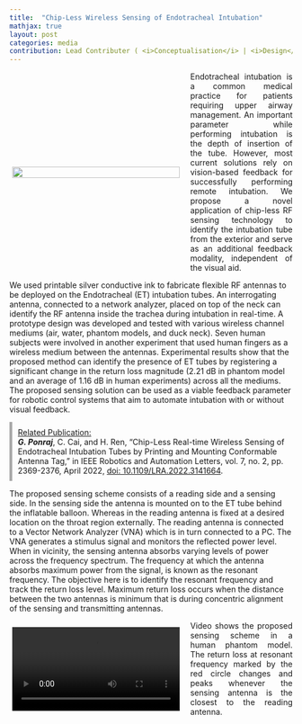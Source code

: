 ```yaml
---
title:  "Chip-Less Wireless Sensing of Endotracheal Intubation"
mathjax: true
layout: post
categories: media
contribution: Lead Contributer ( <i>Conceptualisation</i> | <i>Design</i> | <i>Experimentation</i> | <i>Characterisation</i> | <i>Writing</i> )
---
```

<style>
  .post_container {
  display: flex;
  flex-direction: row;
  align-items: center;
  justify-content: space-between;
  flex-wrap: wrap;
}

/* Set padding-left or padding-right equal to 0 in main code */
.flex-item-text {
  flex: 35%;
/*   border: 1px solid blue; */
  padding-left:1em;
  padding-right:1em;
  justify-content: space-around;
}

.flex-item-pic {
  flex: 58%;
/*   border: 1px solid blue; */
  padding: 5px;
  align-content: space-around;
}

/* Responsive layout - makes a one column layout instead of a two-column layout */
@media (max-width: 800px) {
  .post_container {
    flex-direction: column;
  }
  .flex-item-text{
    padding: 0px;
  }
  .flex-item-pic{
    max-width: 90%;
  }
}

</style>
<!--
<div align="right" style="margin-top: 0px; padding-top: 0px;">
  Contribution: Lead (Conceptualisation | Design | Experimentation | Characterisation | Writing)
</div>
-->
<div class="post_container">
      <div class="flex-item-pic">
        <img src="/GodwinPonraj/assets/Fig_ETtube_sch.jpg" height = "100%">
      </div>
      <div class="flex-item-text" align="justify" style="padding-right:0px">
        Endotracheal intubation is a common medical practice for patients requiring upper airway management. An important parameter while performing intubation is the depth of insertion of the tube. However, most current solutions rely on vision-based feedback for successfully performing remote intubation. We propose a novel application of chip-less RF sensing technology to identify the intubation tube from the exterior and serve as an additional feedback modality, independent of the visual aid.
      </div>
</div>

<!--more-->
We used printable silver conductive ink to fabricate flexible RF antennas to be deployed on the Endotracheal (ET) intubation tubes. An interrogating antenna, connected to a network analyzer, placed on top of the neck can identify the RF antenna inside the trachea during intubation in real-time. A prototype design was developed and tested with various wireless channel mediums (air, water, phantom models, and duck neck). Seven human subjects were involved in another experiment that used human fingers as a wireless medium between the antennas. Experimental results show that the proposed method can identify the presence of ET tubes by registering a significant change in the return loss magnitude (2.21 dB in phantom model and an average of 1.16 dB in human experiments) across all the mediums. The proposed sensing solution can be used as a viable feedback parameter for robotic control systems that aim to automate intubation with or without visual feedback.

<div style="padding:10px; border-left: 5px solid darkgray">
<u>Related Publication:</u><br>
<b><i>G. Ponraj</i></b>, C. Cai, and H. Ren, “Chip-Less Real-time Wireless Sensing of Endotracheal Intubation Tubes by Printing and Mounting Conformable Antenna Tag,” in IEEE Robotics and Automation Letters, vol. 7, no. 2, pp. 2369-2376, April 2022, <a href = "https://ieeexplore.ieee.org/document/9676421/">doi: 10.1109/LRA.2022.3141664</a>.
</div>

The proposed sensing scheme consists of a reading side and a sensing side. In the sensing side the antenna is mounted on to the ET tube behind the inflatable balloon. Whereas in the reading antenna is fixed at a desired location on the throat region externally. The reading antenna is connected to a Vector Network Analyzer (VNA) which is in turn connected to a PC.
The VNA generates a stimulus signal and monitors the reflected power level. When in vicinity, the sensing antenna absorbs varying levels of power across the frequency spectrum.
The frequency at which the antenna absorbs maximum power from the signal, is known as the resonant frequency.
The objective here is to identify the resonant frequency and track the return loss level. 
Maximum return loss occurs when the distance between the two antennas is minimum that is during concentric alignment of the sensing and transmitting antennas.

<div class="post_container">
      <div class="flex-item-pic">
        <video width="100%" height= "100%" autoplay>
          <source src="/GodwinPonraj/assets/Vid_ETtube_sensing.mp4" type="video/mp4">
          Your browser does not support mp4 video tag.
        </video>
      </div>
      <div class="flex-item-text" align="justify" style="padding-right:0px">
        Video shows the proposed sensing scheme in a human phantom model. The return loss at resonant frequency marked by the red circle changes and peaks whenever the sensing antenna is the closest to the reading antenna.
      </div>
</div>
